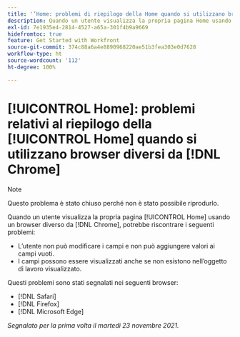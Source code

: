 ```yaml
---
title: '’Home: problemi di riepilogo della Home quando si utilizzano browser diversi da Chrome'
description: Quando un utente visualizza la propria pagina Home usando un browser diverso da Chrome, potrebbe riscontrare diversi problemi.
exl-id: 7e1935e4-2814-4527-a65a-301f4b9a9669
hidefromtoc: true
feature: Get Started with Workfront
source-git-commit: 374c88a6a4e8890968220ae51b3fea303e0d7628
workflow-type: ht
source-wordcount: '112'
ht-degree: 100%

---
```


# [!UICONTROL Home]: problemi relativi al riepilogo della [!UICONTROL Home] quando si utilizzano browser diversi da [!DNL Chrome]

>[!NOTE]
>
>Questo problema è stato chiuso perché non è stato possibile riprodurlo.


Quando un utente visualizza la propria pagina [!UICONTROL Home] usando un browser diverso da [!DNL Chrome], potrebbe riscontrare i seguenti problemi:

* L’utente non può modificare i campi e non può aggiungere valori ai campi vuoti.
* I campi possono essere visualizzati anche se non esistono nell’oggetto di lavoro visualizzato.

Questi problemi sono stati segnalati nei seguenti browser:

* [!DNL Safari]
* [!DNL Firefox]
* [!DNL Microsoft Edge]

_Segnalato per la prima volta il martedì 23 novembre 2021._
